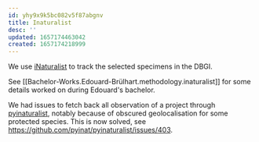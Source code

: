 ```yaml
---
id: yhy9x9k5bc082v5f87abgnv
title: Inaturalist
desc: ''
updated: 1657174463042
created: 1657174218999
---
```


We use [iNaturalist](https://www.inaturalist.org/home) to track the selected specimens in the DBGI.

See [[Bachelor-Works.Edouard-Brülhart.methodology.inaturalist]] for some details worked on during Edouard's bachelor.


We had issues to fetch back all observation of a project through [pyinaturalist](https://github.com/pyinat/pyinaturalist), notably because of obscured geolocalisation for some protected species.
This is now solved, see https://github.com/pyinat/pyinaturalist/issues/403.




